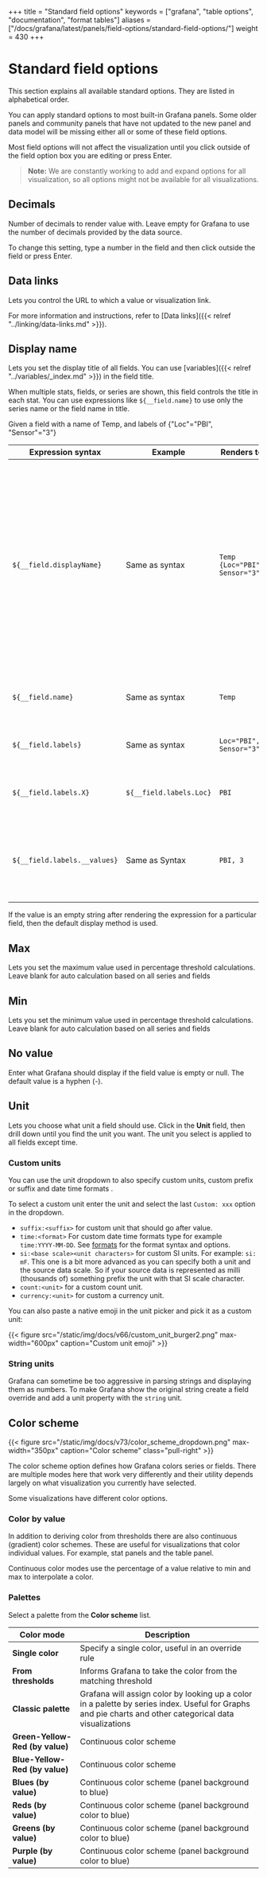 +++
title = "Standard field options"
keywords = ["grafana", "table options", "documentation", "format tables"]
aliases = ["/docs/grafana/latest/panels/field-options/standard-field-options/"]
weight = 430
+++

# Standard field options

This section explains all available standard options. They are listed in alphabetical order.

You can apply standard options to most built-in Grafana panels. Some older panels and community panels that have not updated to the new panel and data model will be missing either all or some of these field options.

Most field options will not affect the visualization until you click outside of the field option box you are editing or press Enter.

> **Note:** We are constantly working to add and expand options for all visualization, so all options might not be available for all visualizations.

## Decimals

Number of decimals to render value with. Leave empty for Grafana to use the number of decimals provided by the data source.

To change this setting, type a number in the field and then click outside the field or press Enter.

## Data links

Lets you control the URL to which a value or visualization link.

For more information and instructions, refer to [Data links]({{< relref "../linking/data-links.md" >}}).

## Display name

Lets you set the display title of all fields. You can use [variables]({{< relref "../variables/_index.md" >}}) in the field title.

When multiple stats, fields, or series are shown, this field controls the title in each stat. You can use expressions like `${__field.name}` to use only the series name or the field name in title.

Given a field with a name of Temp, and labels of {"Loc"="PBI", "Sensor"="3"}

| Expression syntax            | Example                 | Renders to                     | Explanation                                                                                                                                                                                                        |
| ---------------------------- | ----------------------- | ------------------------------ | ------------------------------------------------------------------------------------------------------------------------------------------------------------------------------------------------------------------ |
| `${__field.displayName}`     | Same as syntax          | `Temp {Loc="PBI", Sensor="3"}` | Displays the field name, and labels in `{}` if they are present. If there is only one label key in the response, then for the label portion, Grafana displays the value of the label without the enclosing braces. |
| `${__field.name}`            | Same as syntax          | `Temp`                         | Displays the name of the field (without labels).                                                                                                                                                                   |
| `${__field.labels}`          | Same as syntax          | `Loc="PBI", Sensor="3"`        | Displays the labels without the name.                                                                                                                                                                              |
| `${__field.labels.X}`        | `${__field.labels.Loc}` | `PBI`                          | Displays the value of the specified label key.                                                                                                                                                                     |
| `${__field.labels.__values}` | Same as Syntax          | `PBI, 3`                       | Displays the values of the labels separated by a comma (without label keys).                                                                                                                                       |

If the value is an empty string after rendering the expression for a particular field, then the default display method is used.

## Max

Lets you set the maximum value used in percentage threshold calculations. Leave blank for auto calculation based on all series and fields

## Min

Lets you set the minimum value used in percentage threshold calculations. Leave blank for auto calculation based on all series and fields

## No value

Enter what Grafana should display if the field value is empty or null. The default value is a hyphen (-).

## Unit

Lets you choose what unit a field should use. Click in the **Unit** field, then drill down until you find the unit you want. The unit you select is applied to all fields except time.

### Custom units

You can use the unit dropdown to also specify custom units, custom prefix or suffix and date time formats .

To select a custom unit enter the unit and select the last `Custom: xxx` option in the dropdown.

- `suffix:<suffix>` for custom unit that should go after value.
- `time:<format>` For custom date time formats type for example `time:YYYY-MM-DD`. See [formats](https://momentjs.com/docs/#/displaying/) for the format syntax and options.
- `si:<base scale><unit characters>` for custom SI units. For example: `si: mF`. This one is a bit more advanced as you can specify both a unit and the
  source data scale. So if your source data is represented as milli (thousands of) something prefix the unit with that
  SI scale character.
- `count:<unit>` for a custom count unit.
- `currency:<unit>` for custom a currency unit.

You can also paste a native emoji in the unit picker and pick it as a custom unit:

{{< figure src="/static/img/docs/v66/custom_unit_burger2.png" max-width="600px" caption="Custom unit emoji" >}}

### String units

Grafana can sometime be too aggressive in parsing strings and displaying them as numbers. To make Grafana show the original string create a field override and add a unit property with the `string` unit.

## Color scheme

{{< figure src="/static/img/docs/v73/color_scheme_dropdown.png" max-width="350px" caption="Color scheme" class="pull-right" >}}

The color scheme option defines how Grafana colors series or fields. There are multiple modes here that work very differently and their utility depends largely on what visualization you currently have selected.

Some visualizations have different color options.

### Color by value

In addition to deriving color from thresholds there are also continuous (gradient) color schemes. These are useful for visualizations that color individual values. For example, stat panels and the table panel.

Continuous color modes use the percentage of a value relative to min and max to interpolate a color.

<div class="clearfix"></div>

### Palettes

Select a palette from the **Color scheme** list.

| Color mode                      | Description                                                                                                                                              |
| ------------------------------- | -------------------------------------------------------------------------------------------------------------------------------------------------------- |
| **Single color**                | Specify a single color, useful in an override rule                                                                                                       |
| **From thresholds**             | Informs Grafana to take the color from the matching threshold                                                                                            |
| **Classic palette**             | Grafana will assign color by looking up a color in a palette by series index. Useful for Graphs and pie charts and other categorical data visualizations |
| **Green-Yellow-Red (by value)** | Continuous color scheme                                                                                                                                  |
| **Blue-Yellow-Red (by value)**  | Continuous color scheme                                                                                                                                  |
| **Blues (by value)**            | Continuous color scheme (panel background to blue)                                                                                                       |
| **Reds (by value)**             | Continuous color scheme (panel background color to blue)                                                                                                 |
| **Greens (by value)**           | Continuous color scheme (panel background color to blue)                                                                                                 |
| **Purple (by value)**           | Continuous color scheme (panel background color to blue)                                                                                                 |
